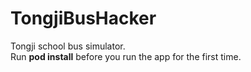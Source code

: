 # TongjiBusHacker
Tongji school bus simulator.  
Run **pod install** before you run the app for the first time.
